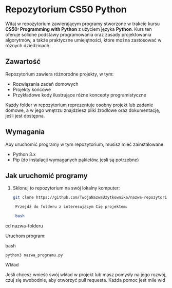 # Repozytorium CS50 Python

Witaj w repozytorium zawierającym programy stworzone w trakcie kursu **CS50: Programming with Python** z użyciem języka **Python**. Kurs ten oferuje solidne podstawy programowania oraz zasady projektowania algorytmów, a także praktyczne umiejętności, które można zastosować w różnych dziedzinach.

## Zawartość

Repozytorium zawiera różnorodne projekty, w tym:

- Rozwiązania zadań domowych
- Projekty końcowe
- Przykładowe kody ilustrujące różne koncepty programistyczne

Każdy folder w repozytorium reprezentuje osobny projekt lub zadanie domowe, a w jego wnętrzu znajdziesz pliki źródłowe oraz dokumentację, jeśli jest dostępna.

## Wymagania

Aby uruchomić programy w tym repozytorium, musisz mieć zainstalowane:

- Python 3.x
- Pip (do instalacji wymaganych pakietów, jeśli są potrzebne)

## Jak uruchomić programy

1. Sklonuj to repozytorium na swój lokalny komputer:

   ```bash
   git clone https://github.com/TwojaNazwaUzytkownika/nazwa-repozytorium.git

    Przejdź do folderu z interesującym Cię projektem:

    bash

cd nazwa-folderu

Uruchom program:

bash

    python3 nazwa_programu.py

Wkład

Jeśli chcesz wnieść swój wkład w projekt lub masz pomysły na jego rozwój, czuj się swobodnie, aby otworzyć pull requesta. Każda pomoc jest mile wid
